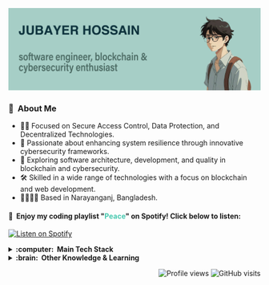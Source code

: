 <img src="images/github-banner.png" alt="GitHub Banner"></img>

### 👾 &nbsp;About Me

- :technologist: Focused on Secure Access Control, Data Protection, and Decentralized Technologies.
- 🌱 Passionate about enhancing system resilience through innovative cybersecurity frameworks.
- 💓 Exploring software architecture, development, and quality in blockchain and cybersecurity.
- 🛠 Skilled in a wide range of technologies with a focus on blockchain and web development.
- 👨‍👩‍👧‍👧 Based in Narayanganj, Bangladesh.

<h4>🎵 &nbsp;Enjoy my coding playlist "<span style='color: #48C9B0;'>Peace</span>" on Spotify! Click below to listen:</h4>

[![Listen on Spotify](https://img.shields.io/badge/Listen_on_Spotify-1ED760?style=for-the-badge&logo=spotify&logoColor=white)](https://open.spotify.com/playlist/3IUmfLXbVUzCvulDtm7zE4?si=0bdb984349614447)


<details>
  <summary><b>:computer:  Main Tech Stack</b></summary>
  <br/>

  ![React](https://img.shields.io/badge/REACT-20232A.svg?&style=flat&logo=react&logoColor=61DAFB)&nbsp;
  ![JavaScript](https://img.shields.io/badge/JAVASCRIPT-323330.svg?&style=flat&logo=javascript&logoColor=%23F7DF1E)&nbsp;
  ![Python](https://img.shields.io/badge/PYTHON-3776AB.svg?&style=flat&logo=python&logoColor=white)&nbsp;
  ![PHP](https://img.shields.io/badge/PHP-777BB4.svg?&style=flat&logo=php&logoColor=white)&nbsp;
  ![HTML](https://img.shields.io/badge/HTML5-E34F26.svg?&style=flat&logo=html5&logoColor=white)&nbsp;
  ![CSS](https://img.shields.io/badge/CSS3-%231572B6.svg?&style=flat&logo=css3&logoColor=white)&nbsp;
  ![C#](https://img.shields.io/badge/C%23-239120.svg?&style=flat&logo=c-sharp&logoColor=white)&nbsp;
  ![MongoDB](https://img.shields.io/badge/MONGODB-47A248.svg?&style=flat&logo=mongodb&logoColor=white)&nbsp;
  ![Express](https://img.shields.io/badge/EXPRESS-000000.svg?&style=flat&logo=express&logoColor=white)&nbsp;
  ![NodeJS](https://img.shields.io/badge/NODEJS-339933.svg?&style=flat&logo=node.js&logoColor=white)&nbsp;
  ![Django](https://img.shields.io/badge/DJANGO-092E20.svg?&style=flat&logo=django&logoColor=white)&nbsp;
  ![Solidity](https://img.shields.io/badge/SOLIDITY-363636.svg?&style=flat&logo=solidity&logoColor=white)&nbsp;
  ![Hyperledger Fabric](https://img.shields.io/badge/HYPERLEDGER%20FABRIC-2F3134.svg?&style=flat&logo=hyperledger&logoColor=white)&nbsp;
  ![Ethereum](https://img.shields.io/badge/ETHEREUM-3C3C3D.svg?&style=flat&logo=ethereum&logoColor=white)&nbsp;
  ![MySQL](https://img.shields.io/badge/MYSQL-4479A1.svg?&style=flat&logo=mysql&logoColor=white)&nbsp;
  ![PostgreSQL](https://img.shields.io/badge/POSTGRESQL-316192.svg?&style=flat&logo=postgresql&logoColor=white)&nbsp;
  ![SQL](https://img.shields.io/badge/SQL-000000.svg?&style=flat&logoColor=white)&nbsp;
  ![MVC](https://img.shields.io/badge/MVC-FFD700.svg?&style=flat&logoColor=white)&nbsp;
  ![Git](https://img.shields.io/badge/GIT-%23F05033.svg?&style=flat&logo=git&logoColor=white)&nbsp;
  ![Rest](https://img.shields.io/badge/REST-02569B.svg?&style=flat&logo=rest&logoColor=white)&nbsp;
  ![Linux](https://img.shields.io/badge/LINUX-FCC624?style=flat&logo=linux&logoColor=black)&nbsp;
  ![VSCode](https://img.shields.io/badge/VSCODE-007ACC.svg?&style=flat&logo=visual-studio-code)&nbsp;

</details>

<details>
  <summary><b>:brain:  Other Knowledge & Learning</b></summary>
  <br/>

  ![dotnet](https://img.shields.io/badge/.NET-512BD4?style=flat&logo=dot-net&logoColor=white)&nbsp;
  ![asp.net](https://img.shields.io/badge/ASP.NET-512BD4?style=flat&logo=dot-net&logoColor=white)&nbsp;
  ![Kotlin](https://img.shields.io/badge/KOTLIN-0095D5.svg?&style=flat&logo=kotlin&logoColor=white)&nbsp;
  ![Firebase](https://img.shields.io/badge/FIREBASE-FFCA28.svg?&style=flat&logo=firebase&logoColor=black)&nbsp;
  ![Nginx](https://img.shields.io/badge/NGINX-269539.svg?&style=flat&logo=nginx&logoColor=white)&nbsp;
  ![GRPC](https://img.shields.io/badge/GRPC-4285F4.svg?&style=flat&logo=google&logoColor=white)&nbsp;
  ![Kafka](https://img.shields.io/badge/KAFKA-231F20.svg?&style=flat&logo=apache-kafka&logoColor=white)&nbsp;
  ![Docker](https://img.shields.io/badge/DOCKER-2496ED.svg?&style=flat&logo=docker&logoColor=white)&nbsp;
  ![Kubernetes](https://img.shields.io/badge/KUBERNETES-326CE5.svg?&style=flat&logo=kubernetes&logoColor=white)&nbsp;
  ![Puppet](https://img.shields.io/badge/PUPPET-FFAE1A.svg?&style=flat&logo=puppet&logoColor=black)&nbsp;
  ![GithubActions](https://img.shields.io/badge/GITHUB%20ACTIONS-2088FF.svg?&style=flat&logo=github-actions&logoColor=white)&nbsp;
  ![AWS](https://img.shields.io/badge/AMAZON%20AWS-232F3E.svg?&style=flat&logo=amazon-aws&logoColor=white)&nbsp;
  ![JQuery](https://img.shields.io/badge/JQUERY-0769AD.svg?&style=flat&logo=jquery&logoColor=white)&nbsp;
  ![SASS](https://img.shields.io/badge/SASS-CC6699.svg?&style=flat&logo=sass&logoColor=white)&nbsp;
  ![PHOTOSHOP](https://img.shields.io/badge/PHOTOSHOP-31A8FF.svg?&style=flat&logo=adobe-photoshop&logoColor=white)&nbsp;
  ![ILLUSTRATOR](https://img.shields.io/badge/ILLUSTRATOR-FFAE1A.svg?&style=flat&logo=adobe-illustrator&logoColor=black)&nbsp;
  ![Blockchain](https://img.shields.io/badge/BLOCKCHAIN-121D33.svg?&style=flat&logo=blockchain-dot-com&logoColor=white)&nbsp;
  ![Cryptocurrencies](https://img.shields.io/badge/CRYPTOCURRENCY-00979D.svg?&style=flat&logo=cryptocurrency&logoColor=black)&nbsp;
  ![Bitcoin](https://img.shields.io/badge/BITCOIN-0769AD.svg?&style=flat&logo=bitcoin&logoColor=black)&nbsp;
  ![Ethereum](https://img.shields.io/badge/ETHEREUM-3C3C3D.svg?&style=flat&logo=ethereum&logoColor=white)&nbsp;

</details>

<p align="right">
    <img src="https://komarev.com/ghpvc/?username=Lycanthrope8&style=plastic&label=Views" alt="Profile views">
    <img src="https://badges.pufler.dev/visits/Lycanthrope8/Lycanthrope8?color=black&logo=github" alt="GitHub visits">
</p>
